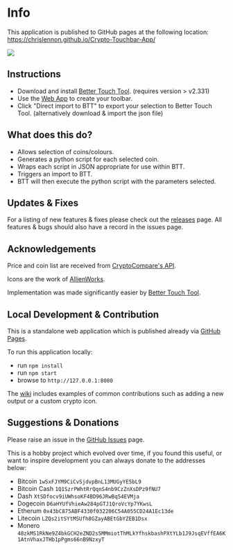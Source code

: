 # Info
This application is published to GitHub pages at the following location: https://chrislennon.github.io/Crypto-Touchbar-App/

![](https://i.imgur.com/T9kSoMT.png)

## Instructions
- Download and install [Better Touch Tool](https://folivora.ai). (requires version > v2.331)
- Use the [Web App](https://chrislennon.github.io/Crypto-Touchbar-App/) to create your toolbar.
- Click "Direct import to BTT" to export your selection to Better Touch Tool. (alternatively download & import the json file)

## What does this do?
- Allows selection of coins/colours.
- Generates a python script for each selected coin.
- Wraps each script in JSON appropriate for use within BTT.
- Triggers an import to BTT.
- BTT will then execute the python script with the parameters selected.

## Updates & Fixes
For a listing of new features & fixes please check out the [releases](https://github.com/chrislennon/Crypto-Touchbar-App/releases) page.
All features & bugs should also have a record in the issues page.

## Acknowledgements
Price and coin list are received from [CryptoCompare's API](https://www.cryptocompare.com/api/#).

Icons are the work of [AllienWorks](https://github.com/allienworks/cryptocoins).

Implementation was made significantly easier by [Better Touch Tool](https://folivora.ai).

## Local Development & Contribution

This is a standalone web application which is published already via [GitHub Pages](https://chrislennon.github.io/Crypto-Touchbar-App/).

To run this application locally:

- run `npm install`
- run `npm start`
- browse to `http://127.0.0.1:8080`

The [wiki](https://github.com/chrislennon/Crypto-Touchbar-App/wiki) includes examples of common contributions such as adding a new output or a custom crypto icon.

## Suggestions & Donations

Please raise an issue in the [GitHub Issues](https://github.com/chrislennon/Crypto-Touchbar-App/issues) page.

This is a hobby project which evolved over time, if you found this useful, or want to inspire development you can always donate to the addresses below:

- Bitcoin
`1wSxFJYM9CiCvSjdvpBnL13MUGyYE5bL9`
- Bitcoin Cash
`1Q1SzrPWhtRrQqnS4nb9CzZnXsDPz9fNU7`
- Dash
`XtSDfocv9iUWhsoKF4BD96JRwBq54EVMja`
- Dogecoin
`D6aHYUfVhieAw284pGTJ1QroVcYp7YKwsL`
- Etherum
`0x43bC875ABF4330f032206C54A055CD24A1Ec13de`
- Litecoin
`LZQs2itSYtMSUfh8GZayABEtGbYZEB1Dsx`
- Monero
`48zkMS1RkNe9Z4bkGCH2eZND2s5MMmiotThMLkYfhskbashPXtYLb1J9JsqEVffEA6K1AtnVhaxJTHb1pPgms66nB9NzxyT`
